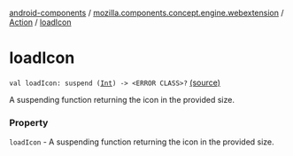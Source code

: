 [android-components](../../index.md) / [mozilla.components.concept.engine.webextension](../index.md) / [Action](index.md) / [loadIcon](./load-icon.md)

# loadIcon

`val loadIcon: suspend (`[`Int`](https://kotlinlang.org/api/latest/jvm/stdlib/kotlin/-int/index.html)`) -> <ERROR CLASS>?` [(source)](https://github.com/mozilla-mobile/android-components/blob/master/components/concept/engine/src/main/java/mozilla/components/concept/engine/webextension/Action.kt#L23)

A suspending function returning the icon in the provided size.

### Property

`loadIcon` - A suspending function returning the icon in the provided size.